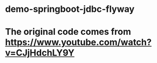 # demo-springboot-jdbc-flyway
# The original code comes from https://www.youtube.com/watch?v=CJjHdchLY9Y
